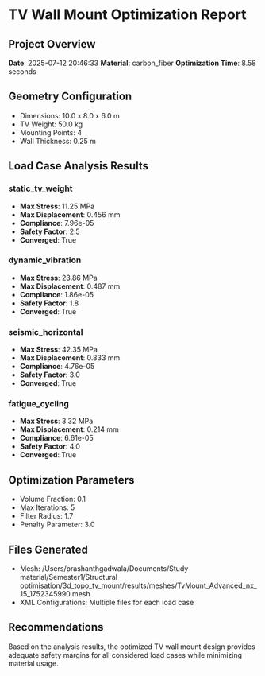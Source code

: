 # TV Wall Mount Optimization Report

## Project Overview
**Date**: 2025-07-12 20:46:33
**Material**: carbon_fiber
**Optimization Time**: 8.58 seconds

## Geometry Configuration
- Dimensions: 10.0 x 8.0 x 6.0 m
- TV Weight: 50.0 kg
- Mounting Points: 4
- Wall Thickness: 0.25 m

## Load Case Analysis Results

### static_tv_weight
- **Max Stress**: 11.25 MPa
- **Max Displacement**: 0.456 mm
- **Compliance**: 7.96e-05
- **Safety Factor**: 2.5
- **Converged**: True

### dynamic_vibration
- **Max Stress**: 23.86 MPa
- **Max Displacement**: 0.487 mm
- **Compliance**: 1.86e-05
- **Safety Factor**: 1.8
- **Converged**: True

### seismic_horizontal
- **Max Stress**: 42.35 MPa
- **Max Displacement**: 0.833 mm
- **Compliance**: 4.76e-05
- **Safety Factor**: 3.0
- **Converged**: True

### fatigue_cycling
- **Max Stress**: 3.32 MPa
- **Max Displacement**: 0.214 mm
- **Compliance**: 6.61e-05
- **Safety Factor**: 4.0
- **Converged**: True


## Optimization Parameters
- Volume Fraction: 0.1
- Max Iterations: 5
- Filter Radius: 1.7
- Penalty Parameter: 3.0

## Files Generated
- Mesh: /Users/prashanthgadwala/Documents/Study material/Semester1/Structural optimisation/3d_topo_tv_mount/results/meshes/TvMount_Advanced_nx_15_1752345990.mesh
- XML Configurations: Multiple files for each load case

## Recommendations
Based on the analysis results, the optimized TV wall mount design provides adequate safety margins for all considered load cases while minimizing material usage.
